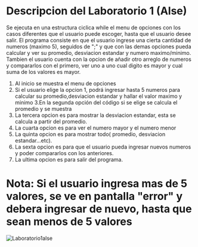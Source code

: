 # Descripcion del Laboratorio 1 (Alse)


Se ejecuta en una estructura ciclica while el menu de opciones con los casos diferentes que el usuario puede escoger, hasta que el usuario desee salir. El programa consiste en que el usuario ingrese una cierta cantidad de numeros (maximo 5), seguidos de ";" y que con las demas opciones pueda calcular y ver su promedio, desviacion estandar y numero maximo/minimo. Tambien el usuario cuenta con la opcion de añadir otro arreglo de numeros y compararlos con el primero, ver uno a uno cual digito es mayor y cual suma de los valores es mayor.

1. Al inicio se muestra el menu de opciones 
2. Si el usuario elige la opcion 1, podrá ingresar hasta 5 numeros para calcular su promedio,desviacion estandar y hallar el valor maximo y minimo
3.En la segunda opción del código si se elige se calcula el promedio y se muestra
4. La tercera opcion es para mostrar la desviacion estandar, esta se calcula a partir del promedio.
5. La cuarta opcion es para ver el numero mayor y el numero menor
6. La quinta opcion es para mostrar todo( promedio, desviacion estandar...etc).
7. La sexta opcion es para que el usuario pueda ingresar nuevos numeros y poder compararlos con los anteriores.
8. La ultima opcion es para salir del programa.

# Nota: Si el usuario ingresa mas de 5 valores, se ve en pantalla "error" y debera ingresar de nuevo, hasta que sean menos de 5 valores
![Laboratorio1alse](https://user-images.githubusercontent.com/77681850/107725727-db0e6980-6cb4-11eb-9a98-635f77cb54d5.png)





